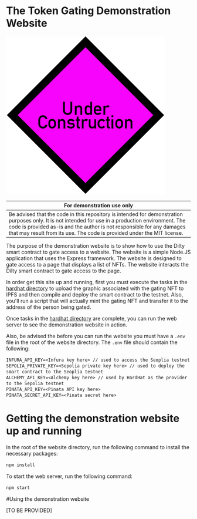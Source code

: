 # The Token Gating Demonstration Website

![Under Construction](../errata/under-construction.png)

|For demonstration use only|
|---|
|Be advised that the code in this repository is intended for demonstration purposes only.  It is not intended for use in a production environment.  The code is provided as-is and the author is not responsible for any damages that may result from its use.  The code is provided under the MIT license.|

The purpose of the demonstration website is to show how to use the Dilty smart contract to gate access to a website.  The website is a simple Node.JS application that uses the Express framework.  The website is designed to gate access to a page that displays a list of NFTs.  The website interacts the Dilty smart contract to gate access to the page.

In order get this site up and running, first you must execute the tasks in the [hardhat directory](../hardhat) to upload the graphic associated with the gating NFT to IPFS and then compile and deploy the smart contract to the testnet.  Also, you'll run a script that will actually mint the gating NFT and transfer it to the address of the person being gated.

Once tasks in the [hardhat directory](../hardhat) are complete, you can run the web server to see the demonstration website in action.

Also, be advised the before you can run the website you must have a `.env` file in the root of the website directory.  The `.env` file should contain the following:

```env
INFURA_API_KEY=<Infura key here> // used to access the Seoplia testnet
SEPOLIA_PRIVATE_KEY=<Sepolia private key here> // used to deploy the smart contract to the Seoplia testnet
ALCHEMY_API_KEY=<Alchemy key here> // used by HardHat as the provider to the Sepolia testnet
PINATA_API_KEY=<Pinata API key here>
PINATA_SECRET_API_KEY=<Pinata secret here>
```

# Getting the demonstration website up and running

In the root of the website directory, run the following command to install the necessary packages:

```bash
npm install
```

To start the web server, run the following command:

```bash
npm start
```

#Using the demonstration website

[TO BE PROVIDED]
